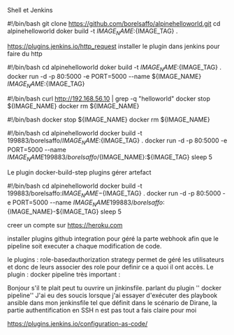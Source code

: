 
Shell et Jenkins

#!/bin/bash
git clone https://github.com/borelsaffo/alpinehelloworld.git
cd alpinehelloworld 
doker build -t ${IMAGE_NAME}:${IMAGE_TAG} .



https://plugins.jenkins.io/http_request   installer le plugin dans jenkins  pour faire du http

#!/bin/bash
cd alpinehelloworld 
doker build -t ${IMAGE_NAME}:${IMAGE_TAG} .
docker run -d -p 80:5000 -e PORT=5000 --name ${IMAGE_NAME} ${IMAGE_NAME}:${IMAGE_TAG}


#!/bin/bash
curl  http://192.168.56.10  | grep -q "helloworld"
docker stop ${IMAGE_NAME} 
docker rm ${IMAGE_NAME} 

#!/bin/bash
docker stop ${IMAGE_NAME} 
docker rm ${IMAGE_NAME} 



#!/bin/bash
cd alpinehelloworld 
docker build -t 199883/borelsaffo/${IMAGE_NAME}:${IMAGE_TAG} .
docker run -d -p 80:5000 -e PORT=5000 --name ${IMAGE_NAME} 199883/borelsaffo/${IMAGE_NAME}:${IMAGE_TAG}
sleep 5




Le plugin  docker-build-step      plugins gérer artefact

#!/bin/bash
cd alpinehelloworld 
docker build -t 199883/borelsaffo:${IMAGE_NAME}-${IMAGE_TAG} .
docker run -d -p 80:5000 -e PORT=5000 --name ${IMAGE_NAME} 199883/borelsaffo:${IMAGE_NAME}-${IMAGE_TAG}
sleep 5

creer un compte sur https://heroku.com


installer plugins github integration    pour géré la parte webhook afin que le pipeline soit executer a chaque modification de code.


le plugins : role-basedauthorization strategy permet de géré les utilisateurs et donc de leurs associer des role pour definir ce a quoi il ont accès.
Le plugin : docker pipeline très important : 

Bonjour 
s'il te plait peut tu ouvrire un jinkinsfile. 
parlant du plugin '' docker pipeline'' J'ai eu des soucis lorsque j'ai essayer d'exécuter des playbook ansible dans mon jenkinsfile
tel que définit dans le scénario de Dirane, la partie authentification en SSH n est pas tout a fais claire pour moi




https://plugins.jenkins.io/configuration-as-code/
